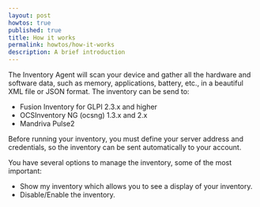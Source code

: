 ```yaml
---
layout: post
howtos: true
published: true
title: How it works
permalink: howtos/how-it-works
description: A brief introduction
---
```

The Inventory Agent will scan your device and gather all the hardware and software data, such as memory, applications, battery, etc., in a beautiful XML file or JSON format. The inventory can be send to:

- Fusion Inventory for GLPI 2.3.x and higher
- OCSInventory NG (ocsng) 1.3.x and 2.x
- Mandriva Pulse2

Before running your inventory, you must define your server address and credentials, so the inventory can be sent automatically to your account. 

You have several options to manage the inventory, some of the most important:

- Show my inventory which allows you to see a display of your inventory.
- Disable/Enable the inventory.
